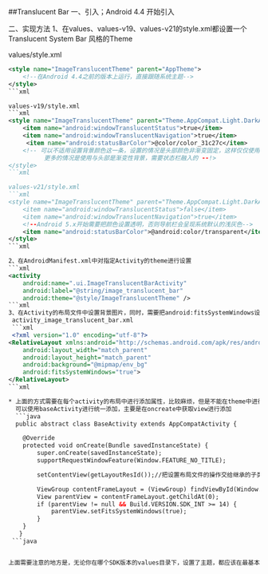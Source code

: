 ##Translucent Bar
一、引入；Android 4.4 开始引入

二、实现方法
 1、在values、values-v19、values-v21的style.xml都设置一个 Translucent System Bar 风格的Theme

values/style.xml
```xml
<style name="ImageTranslucentTheme" parent="AppTheme">
    <!--在Android 4.4之前的版本上运行，直接跟随系统主题-->
</style>
```xml

values-v19/style.xml
```xml
<style name="ImageTranslucentTheme" parent="Theme.AppCompat.Light.DarkActionBar">
    <item name="android:windowTranslucentStatus">true</item>
    <item name="android:windowTranslucentNavigation">true</item>
     <item name="android:statusBarColor">@color/color_31c27c</item>
    <!-- 可以不适用设置背景颜色这一条，设置的情况是头部颜色非渐变固定，这样仅仅使用颜色就可以完成，
          更多的情况是使用与头部是渐变性背景，需要状态栏融入的 --!>
</style>
```xml

values-v21/style.xml
```xml
<style name="ImageTranslucentTheme" parent="Theme.AppCompat.Light.DarkActionBar">
    <item name="android:windowTranslucentStatus">false</item>
    <item name="android:windowTranslucentNavigation">true</item>
    <!--Android 5.x开始需要把颜色设置透明，否则导航栏会呈现系统默认的浅灰色-->
    <item name="android:statusBarColor">@android:color/transparent</item>
</style>
```xml

2、在AndroidManifest.xml中对指定Activity的theme进行设置
```xml
<activity
    android:name=".ui.ImageTranslucentBarActivity"
    android:label="@string/image_translucent_bar"
    android:theme="@style/ImageTranslucentTheme" />
```xml
3、在Activity的布局文件中设置背景图片，同时，需要把android:fitsSystemWindows设置为true
 activity_image_translucent_bar.xml
 ```xml
 <?xml version="1.0" encoding="utf-8"?>
<RelativeLayout xmlns:android="http://schemas.android.com/apk/res/android"
    android:layout_width="match_parent"
    android:layout_height="match_parent"
    android:background="@mipmap/env_bg"
    android:fitsSystemWindows="true">
</RelativeLayout>
```xml

* 上面的方式需要在每个activity的布局中进行添加属性，比较麻烦，但是不能在theme中进行添加，否则会改变其他UI的表现
  可以使用baseActivity进行统一添加，主要是在oncreate中获取view进行添加
  ```java
  public abstract class BaseActivity extends AppCompatActivity {

    @Override
    protected void onCreate(Bundle savedInstanceState) {
        super.onCreate(savedInstanceState);
        supportRequestWindowFeature(Window.FEATURE_NO_TITLE);

        setContentView(getLayoutResId());//把设置布局文件的操作交给继承的子类

        ViewGroup contentFrameLayout = (ViewGroup) findViewById(Window.ID_ANDROID_CONTENT);
        View parentView = contentFrameLayout.getChildAt(0);
        if (parentView != null && Build.VERSION.SDK_INT >= 14) {
            parentView.setFitsSystemWindows(true);
        }
    }
   }
 ```java


上面需要注意的地方是，无论你在哪个SDK版本的values目录下，设置了主题，都应该在最基本的values下设置一个同名的主题。这样才能确保你的app能够正常运行在 Android 4.4 以下的设备。否则，肯定会报找不到Theme的错误。

